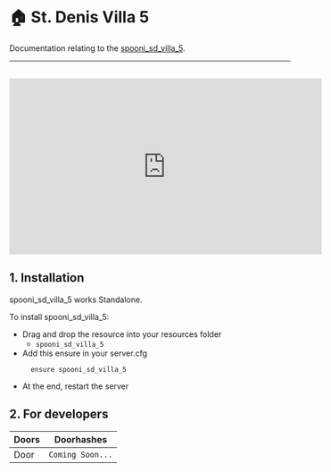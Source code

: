 # 🏠 St. Denis Villa 5 <Badge type="danger" text="IN WORK"/>
Documentation relating to the [spooni_sd_villa_5](https://spooni-shop.fragmentor.io/product/).

___
<br>
<iframe width="560" height="315" src="https://www.youtube.com/embed/" frameborder="0" allow="accelerometer; autoplay; clipboard-write; encrypted-media; gyroscope; picture-in-picture; web-share" allowfullscreen></iframe>

## 1. Installation
spooni_sd_villa_5 works Standalone.  

To install spooni_sd_villa_5:
- Drag and drop the resource into your resources folder
  - `spooni_sd_villa_5`
- Add this ensure in your server.cfg
  ```
    ensure spooni_sd_villa_5
  ```
- At the end, restart the server

## 2. For developers
| Doors                     | Doorhashes
|---------------------------|----------------------------------------------------------------------------------|
| Door                      | `Coming Soon...`